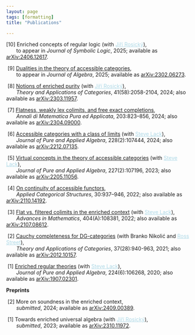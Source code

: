 ```yaml
---
layout: page
tags: [formatting]
title: "Publications"

---
```

[10] Enriched concepts of regular logic (with <a href="http://www.math.muni.cz/~rosicky/" style="color:lightblue">Jiří Rosický</a>), <br>
       to appear in *Journal of Symbolic Logic*, 2025; available as [arXiv:2406.12617](https://arxiv.org/abs/2406.12617).

 [9] <a href="https://doi.org/10.1016/j.jalgebra.2025.03.012">Dualities in the theory of accessible categories</a>, <br>
       to appear in *Journal of Algebra*, 2025; available as [arXiv:2302.06273](https://arxiv.org/abs/2302.06273).
 
 [8] <a href="http://tac.mta.ca/tac/volumes/41/58/41-58abs.html">Notions of enriched purity</a> (with <a href="http://www.math.muni.cz/~rosicky/" style="color:lightblue">Jiří Rosický</a>), <br>
       *Theory and Applications of Categories*, 41(58):2058-2104, 2024; also available as [arXiv:2303.11957](https://arxiv.org/abs/2303.11957).

 [7] <a href="https://doi.org/10.1007/s10231-023-01383-2">Flatness, weakly lex colimits, and free exact completions</a>, <br>
       *Annali di Matematica Pura ed Applicata*, 203:823–856, 2024; also available as [arXiv:2304.09000](https://arxiv.org/abs/2304.09000).

 [6] <a href="https://doi.org/10.1016/j.jpaa.2023.107444" >Accessible categories with a class of limits</a> (with <a href="https://researchers.mq.edu.au/en/persons/steve-lack" style="color:lightblue">Steve Lack</a>), <br>
       *Journal of Pure and Applied Algebra*, 228(2):107444, 2024; also available as [arXiv:2212.07135](https://arxiv.org/abs/2212.07135).

 [5] <a href="https://doi.org/10.1016/j.jpaa.2022.107196" >Virtual concepts in the theory of accessible categories</a>
 (with <a href="https://researchers.mq.edu.au/en/persons/steve-lack" style="color:lightblue">Steve Lack</a>), <br>
       *Journal of Pure and Applied Algebra*, 227(2):107196, 2023; also available as [arXiv:2205.11056](https://arxiv.org/abs/2205.11056).

 [4] <a href="https://doi.org/10.1007/s10485-022-09677-x" >On continuity of accessible functors</a>, <br>
       *Applied Categorical Structures*, 30:937–946, 2022; also available as [arXiv:2110.14192](https://arxiv.org/abs/2110.14192).

 [3] <a href="https://doi.org/10.1016/j.aim.2022.108381" >Flat vs. filtered colimits in the enriched context</a> (with <a href="https://researchers.mq.edu.au/en/persons/steve-lack" style="color:lightblue">Steve Lack</a>), <br>
       *Advances in Mathematics*, 404(A):108381, 2022; also available as [arXiv:2107.08612](https://arxiv.org/abs/2107.08612).

 [2] <a href="http://www.tac.mta.ca/tac/volumes/37/28/37-28abs.html" >Cauchy completeness for DG-categories</a> (with Branko Nikolić and <a href="http://maths.mq.edu.au/~street/" style="color:lightblue">Ross Street</a>), <br>
       *Theory and Applications of Categories*, 37(28):940-963, 2021; also available as [arXiv:2012.10157](https://arxiv.org/abs/2012.10157). 

 [1] <a href="https://doi.org/10.1016/j.jpaa.2019.106268" >Enriched regular theories</a> (with <a href="https://researchers.mq.edu.au/en/persons/steve-lack" style="color:lightblue">Steve Lack</a>), <br>
       *Journal of Pure and Applied Algebra*, 224(6):106268, 2020; also available as [arXiv:1907.02301](https://arxiv.org/abs/1907.02301). 


**Preprints**

 [2] More on soundness in the enriched context, <br>
       *submitted*, 2024; available as [arXiv:2409.00389](https://arxiv.org/abs/2409.00389).

 [1] Towards enriched universal algebra (with <a href="http://www.math.muni.cz/~rosicky/" style="color:lightblue">Jiří Rosický</a>), <br>
       *submitted*, 2023; available as [arXiv:2310.11972](https://arxiv.org/abs/2310.11972).


